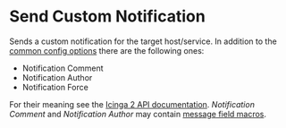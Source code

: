 # Send Custom Notification

Sends a custom notification for the target host/service. In addition to the
[common config options](07-common-config-options.md) there are the following
ones:

* Notification Comment
* Notification Author
* Notification Force

For their meaning see the [Icinga 2 API documentation](https://www.icinga.com/docs/icinga2/latest/doc/12-icinga2-api/#send-custom-notification).
*Notification Comment* and *Notification Author* may contain
[message field macros](../03-field-macros.md).
